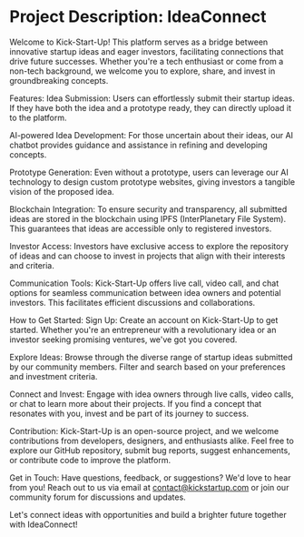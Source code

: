 # Project Description: IdeaConnect
Welcome to Kick-Start-Up! This platform serves as a bridge between innovative startup ideas and eager investors, facilitating connections that drive future successes. Whether you're a tech enthusiast or come from a non-tech background, we welcome you to explore, share, and invest in groundbreaking concepts.

Features:
Idea Submission: Users can effortlessly submit their startup ideas. If they have both the idea and a prototype ready, they can directly upload it to the platform.

AI-powered Idea Development: For those uncertain about their ideas, our AI chatbot provides guidance and assistance in refining and developing concepts.

Prototype Generation: Even without a prototype, users can leverage our AI technology to design custom prototype websites, giving investors a tangible vision of the proposed idea.

Blockchain Integration: To ensure security and transparency, all submitted ideas are stored in the blockchain using IPFS (InterPlanetary File System). This guarantees that ideas are accessible only to registered investors.

Investor Access: Investors have exclusive access to explore the repository of ideas and can choose to invest in projects that align with their interests and criteria.

Communication Tools: Kick-Start-Up offers live call, video call, and chat options for seamless communication between idea owners and potential investors. This facilitates efficient discussions and collaborations.

How to Get Started:
Sign Up: Create an account on Kick-Start-Up to get started. Whether you're an entrepreneur with a revolutionary idea or an investor seeking promising ventures, we've got you covered.

Explore Ideas: Browse through the diverse range of startup ideas submitted by our community members. Filter and search based on your preferences and investment criteria.

Connect and Invest: Engage with idea owners through live calls, video calls, or chat to learn more about their projects. If you find a concept that resonates with you, invest and be part of its journey to success.

Contribution:
Kick-Start-Up is an open-source project, and we welcome contributions from developers, designers, and enthusiasts alike. Feel free to explore our GitHub repository, submit bug reports, suggest enhancements, or contribute code to improve the platform.

Get in Touch:
Have questions, feedback, or suggestions? We'd love to hear from you! Reach out to us via email at contact@kickstartup.com or join our community forum for discussions and updates.

Let's connect ideas with opportunities and build a brighter future together with IdeaConnect!
